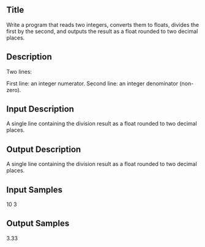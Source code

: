 ## Title
Write a program that reads two integers, converts them to floats, divides the first by the second, and outputs the result as a float rounded to two decimal places.



## Description
Two lines:

First line: an integer numerator.
Second line: an integer denominator (non-zero).

## Input Description
A single line containing the division result as a float rounded to two decimal places.



## Output Description
A single line containing the division result as a float rounded to two decimal places.



## Input Samples
10
3


## Output Samples
3.33

